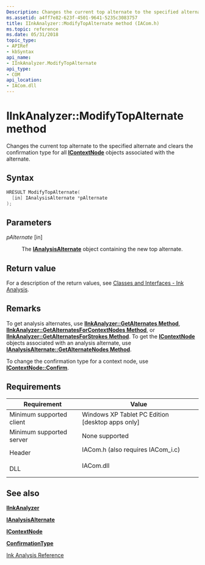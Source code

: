 ```yaml
---
Description: Changes the current top alternate to the specified alternate and clears the confirmation type for all IContextNode objects associated with the alternate.
ms.assetid: a4ff7e82-623f-4501-9641-5235c3083757
title: IInkAnalyzer::ModifyTopAlternate method (IACom.h)
ms.topic: reference
ms.date: 05/31/2018
topic_type: 
- APIRef
- kbSyntax
api_name: 
- IInkAnalyzer.ModifyTopAlternate
api_type: 
- COM
api_location: 
- IACom.dll
---
```


# IInkAnalyzer::ModifyTopAlternate method

Changes the current top alternate to the specified alternate and clears the confirmation type for all [**IContextNode**](icontextnode.md) objects associated with the alternate.

## Syntax


```C++
HRESULT ModifyTopAlternate(
  [in] IAnalysisAlternate *pAlternate
);
```



## Parameters

<dl> <dt>

*pAlternate* \[in\]
</dt> <dd>

The [**IAnalysisAlternate**](ianalysisalternate.md) object containing the new top alternate.

</dd> </dl>

## Return value

For a description of the return values, see [Classes and Interfaces - Ink Analysis](classes-and-interfaces---ink-analysis.md).

## Remarks

To get analysis alternates, use [**IInkAnalyzer::GetAlternates Method**](iinkanalyzer-getalternates.md), [**IInkAnalyzer::GetAlternatesForContextNodes Method**](iinkanalyzer-getalternatesforcontextnodes.md), or [**IInkAnalyzer::GetAlternatesForStrokes Method**](iinkanalyzer-getalternatesforstrokes.md). To get the [**IContextNode**](icontextnode.md) objects associated with an analysis alternate, use [**IAnalysisAlternate::GetAlternateNodes Method**](ianalysisalternate-getalternatenodes.md).

To change the confirmation type for a context node, use [**IContextNode::Confirm**](icontextnode-confirm.md).

## Requirements



| Requirement | Value |
|-------------------------------------|---------------------------------------------------------------------------------------------------------------|
| Minimum supported client<br/> | Windows XP Tablet PC Edition \[desktop apps only\]<br/>                                                 |
| Minimum supported server<br/> | None supported<br/>                                                                                     |
| Header<br/>                   | <dl> <dt>IACom.h (also requires IACom\_i.c)</dt> </dl> |
| DLL<br/>                      | <dl> <dt>IACom.dll</dt> </dl>                          |



## See also

<dl> <dt>

[**IInkAnalyzer**](iinkanalyzer.md)
</dt> <dt>

[**IAnalysisAlternate**](ianalysisalternate.md)
</dt> <dt>

[**IContextNode**](icontextnode.md)
</dt> <dt>

[**ConfirmationType**](confirmationtype.md)
</dt> <dt>

[Ink Analysis Reference](ink-analysis-reference.md)
</dt> </dl>

 

 





